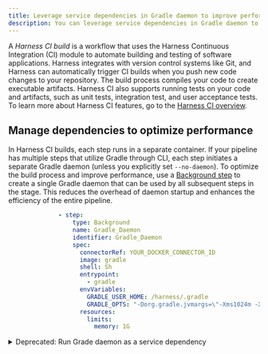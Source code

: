 ```yaml
---
title: Leverage service dependencies in Gradle daemon to improve performance
description: You can leverage service dependencies in Gradle daemon to improve build performance.
---
```


A *Harness CI build* is a workflow that uses the Harness Continuous Integration (CI) module to automate building and testing of software applications. Harness integrates with version control systems like Git, and Harness can automatically trigger CI builds when you push new code changes to your repository. The build process compiles your code to create executable artifacts. Harness CI also supports running tests on your code and artifacts, such as unit tests, integration test, and user acceptance tests. To learn more about Harness CI features, go to the [Harness CI overview](https://developer.harness.io/docs/continuous-integration/get-started/overview).

## Manage dependencies to optimize performance

In Harness CI builds, each step runs in a separate container. If your pipeline has multiple steps that utilize Gradle through CLI, each step initiates a separate Gradle daemon (unless you explicitly set `--no-daemon`). To optimize the build process and improve performance, use a [Background step](https://developer.harness.io/docs/continuous-integration/use-ci/manage-dependencies/background-step-settings) to create a single Gradle daemon that can be used by all subsequent steps in the stage. This reduces the overhead of daemon startup and enhances the efficiency of the entire pipeline.

```yaml
              - step:
                  type: Background
                  name: Gradle_Daemon
                  identifier: Gradle_Daemon
                  spec:
                    connectorRef: YOUR_DOCKER_CONNECTOR_ID
                    image: gradle
                    shell: Sh
                    entrypoint:
                      - gradle
                    envVariables:
                      GRADLE_USER_HOME: /harness/.gradle
                      GRADLE_OPTS: "-Dorg.gradle.jvmargs=\"-Xms1024m -Xmx2048m\""
                    resources:
                      limits:
                        memory: 1G
```

<details>
<summary>Deprecated: Run Grade daemon as a service dependency</summary>

The following YAML example shows a pipeline that runs a Gradle demon as a **Service Dependency**. This is now deprecated in favor of the [Background step](https://developer.harness.io/docs/continuous-integration/use-ci/manage-dependencies/background-step-settings).

When this pipeline runs, the two **Run** steps that run `gradle check` and `gradle build` don't start additional daemon processes.

```yaml
pipeline:
  name: Gradle Example
  identifier: Gradle_Example
  allowStageExecutions: false
  projectIdentifier: default
  orgIdentifier: default
  tags: {}
  properties:
    ci:
      codebase:
        connectorRef: YOUR_CODE_REPO_CONNECTOR_ID
        repoName: YOUR_CODE_REPO_NAME
        build: <+input>
  stages:
    - stage:
        name: Build Gradle
        identifier: Build_Gradle
        type: CI
        spec:
          cloneCodebase: true
          infrastructure:
            type: KubernetesDirect
            spec:
              connectorRef: YOUR_K8S_CLUSTER_CONNECTOR_ID
              namespace: YOUR_K8S_NAMESPACE
              automountServiceAccountToken: true
              nodeSelector: {}
              os: Linux
          execution:
            steps:
              - step:
                  type: Run
                  name: Check Gradle
                  identifier: Check_Gradle
                  spec:
                    connectorRef: YOUR_DOCKER_CONNECTOR_ID
                    image: gradle
                    shell: Sh
                    command: |-
                      sleep 2
                      gradle --status
                      until (gradle --status | grep -q IDLE); do echo "Waiting for Gradle daemon..."; done
                  when:
                    stageStatus: Success
                  failureStrategies: []
              - step:
                  type: RestoreCacheGCS
                  name: Get Maven Deps from GCS
                  identifier: Get_Maven_Deps_from_GCS
                  spec:
                    connectorRef: YOUR_GCR_CONNECTOR_ID
                    bucket: YOUR_GCS_BUCKET_NAME
                    key: gradle-v2
                    archiveFormat: Tar
              - step:
                  type: Run
                  name: Build Car File
                  identifier: Build_Docker_Image
                  spec:
                    connectorRef: YOUR_DOCKER_CONNECTOR_ID
                    image: gradle
                    shell: Sh
                    command: |-
                      cd complete
                      gradle build --info --stacktrace
                      ls -ltra ~/.gradle/
                    privileged: false
                    imagePullPolicy: IfNotPresent
                    runAsUser: "0"
                    resources:
                      limits:
                        memory: 1Gi
                  failureStrategies: []
              - step:
                  type: SaveCacheGCS
                  name: Save Maven Dependencies
                  identifier: Save_Maven_Dependencies
                  spec:
                    connectorRef: YOUR_GCR_CONNECTOR_ID
                    bucket: YOUR_GCS_BUCKET_NAME
                    key: gradle-v2
                    sourcePaths:
                      - /harness/.gradle
                    archiveFormat: Tar
          sharedPaths:
            - /var/run
            - /root/.gradle
          serviceDependencies:
            - identifier: Gradle_Daemon
              name: Gradle Daemon
              type: Service
              spec:
                connectorRef: YOUR_DOCKER_CONNECTOR_ID
                image: gradle
                envVariables:
                  GRADLE_USER_HOME: /harness/.gradle
                  GRADLE_OPTS: "-Dorg.gradle.jvmargs=\"-Xms1024m -Xmx2048m\""
                entrypoint:
                  - gradle
                resources:
                  limits:
                    memory: 1G
        variables:
          - name: GRADLE_USER_HOME
            type: String
            description: ""
            value: /harness/.gradle
          - name: GRADLE_OPTS
            type: String
            description: ""
            value: "-Dorg.gradle.jvmargs=\"-Xms1024m -Xmx2048m\""
  notificationRules: []
  variables: []
```

</details>

